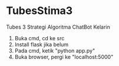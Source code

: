 # TubesStima3
Tubes 3 Strategi Algoritma ChatBot Kelarin  
  
1. Buka cmd, cd ke src
2. Install flask jika belum 
3. Pada cmd, ketik "python app.py"  
4. Buka browser, pergi ke "localhost:5000"  
